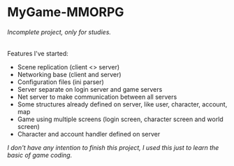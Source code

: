 # MyGame-MMORPG
###### Incomplete project, only for studies.

Features I've started:
* Scene replication (client <> server)
* Networking base (client and server)
* Configuration files (ini parser)
* Server separate on login server and game servers
* Net server to make communication between all servers
* Some structures already defined on server, like user, character, account, map
* Game using multiple screens (login screen, character screen and world screen)
* Character and account handler defined on server

*I don't have any intention to finish this project, I used this just to learn the basic of game coding.*
